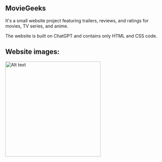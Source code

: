 ## MovieGeeks 
It's a small website project featuring trailers, reviews, and ratings for movies, TV series, and anime.

The website is built on ChatGPT and contains only HTML and CSS code.

## Website images:
<img src="‪C:\Users\DELL\Downloads\MovieGeeks1.PNG" alt="Alt text" width="300"/>
